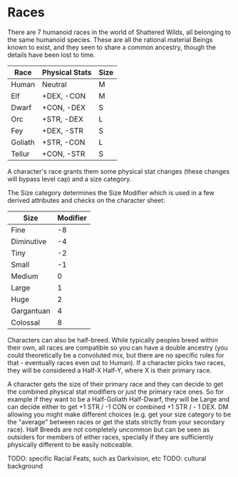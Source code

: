# Races

There are 7 humanoid races in the world of Shattered Wilds, all belonging to the same humanoid species. These are all the rational material Beings known to exist, and they seen to share a common ancestry, though the details have been lost to time.

| Race   | Physical Stats | Size |
|--------|----------------|------|
| Human  | Neutral        | M    |
| Elf    | +DEX, -CON     | M    |
| Dwarf  | +CON, -DEX     | S    |
| Orc    | +STR, -DEX     | L    |
| Fey    | +DEX, -STR     | S    |
| Goliath| +STR, -CON     | L    |
| Tellur | +CON, -STR     | S    |

A character's race grants them some physical stat changes (these changes will bypass level cap) and a size category.

The Size category determines the Size Modifier which is used in a few derived attributes and checks on the character sheet:

| Size | Modifier |
|------|----------|
| Fine | -8       |
| Diminutive | -4       |
| Tiny | -2       |
| Small | -1       |
| Medium | 0        |
| Large | 1        |
| Huge | 2        |
| Gargantuan | 4        |
| Colossal | 8        |

Characters can also be half-breed. While typically peoples breed within their own, all races are compatible so you can have a double ancestry (you could theoretically be a convoluted mix, but there are no specific rules for that - eventually races even out to Human). If a character picks two races, they will be considered a Half-X Half-Y, where X is their primary race.

A character gets the size of their primary race and they can decide to get the combined physical stat modifiers or just the primary race ones. So for example if they want to be a Half-Goliath Half-Dwarf, they will be Large and can decide either to get +1 STR / -1 CON or combined +1 STR / - 1 DEX. DM allowing you might make different choices (e.g. get your size category to be the "average" between races or get the stats strictly from your secondary race). Half Breeds are not completely uncommon but can be seen as outsiders for members of either races, specially if they are sufficiently physically different to be easily noticeable.

TODO: specific Racial Feats, such as Darkvision, etc
TODO: cultural background
